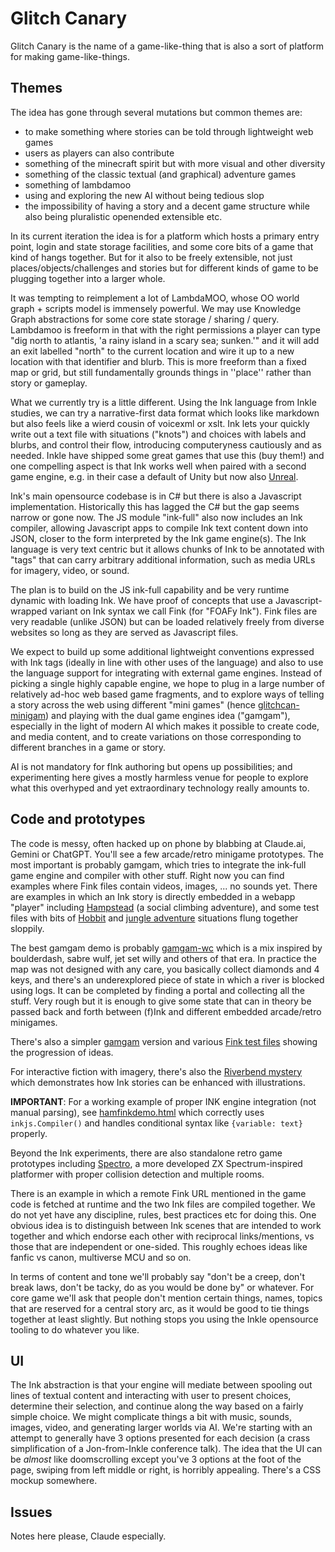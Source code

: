 
# Glitch Canary

Glitch Canary is the name of a game-like-thing that is also a sort of platform for making game-like-things.

## Themes

The idea has gone through several mutations but common themes are:

 * to make something where stories can be told through lightweight web games
 * users as players can also contribute
 * something of the minecraft spirit but with more visual and other diversity
 * something of the classic textual (and graphical) adventure games
 * something of lambdamoo
 * using and exploring the new AI without being tedious slop
 * the impossibility of having a story and a decent game structure while also being pluralistic openended extensible etc.

 In its current iteration the idea is for a platform which hosts a primary entry point, login and state storage facilities, and some core bits of a game that kind of hangs together. But for it also to be freely extensible, not just places/objects/challenges and stories but for different kinds of game to be plugging together into a larger whole.

 It was tempting to reimplement a lot of LambdaMOO, whose OO world graph + scripts model is immensely powerful. We may use Knowledge Graph abstractions for some core state storage / sharing / query. Lambdamoo is freeform in that with the right permissions a player can type "dig north to atlantis, 'a rainy island in a scary sea; sunken.'" and it will add an exit labelled "north" to the current location and wire it up to a new location with that identifier and blurb. This is more freeform than a fixed map or grid, but still fundamentally grounds things in ''place'' rather than story or gameplay.

 What we currently try is a little different. Using the Ink language from Inkle studies, we can try a narrative-first data format which looks like markdown but also feels like a wierd cousin of voicexml or xslt. Ink lets your quickly write out a text file with situations ("knots") and choices with labels and blurbs, and control their flow, introducing computeryness cautiously and as needed. Inkle have shipped some 
 great games that use this (buy them!) and one compelling aspect is that Ink works well when paired with a second game engine, e.g. in their case a default of Unity but now also [Unreal](https://github.com/The-Chinese-Room/Inkpot). 

 Ink's main opensource codebase is in C# but there is also a Javascript implementation. Historically this has lagged the C# but the gap seems narrow or gone now. The JS module "ink-full" also now includes an Ink compiler, allowing Javascript apps to compile Ink text content down into JSON, closer to the form interpreted by the Ink game engine(s). The Ink language is very text centric but it allows chunks of Ink to be annotated with "tags" that can carry arbitrary additional information, such as media URLs for imagery, video, or sound.

 The plan is to build on the JS ink-full capability and be very runtime dynamic with loading Ink. We have proof of concepts that use a Javascript-wrapped variant on Ink syntax we call Fink (for "FOAFy Ink"). Fink files are very readable (unlike JSON) but can be loaded relatively freely from diverse websites so long as they are served as Javascript files. 
 
 We expect to build up some additional lightweight conventions expressed with Ink tags (ideally in line with other uses of the language) and also to use the language support for integrating with external game engines.
 Instead of picking a single highly capable engine, we hope to plug in a large number of relatively ad-hoc web based game fragments, and to explore ways of telling a story across the web using different "mini games" (hence [glitchcan-minigam](https://danbri.github.io/glitchcan-minigam/)) and playing with the dual game engines idea ("gamgam"), especially in the light of modern AI which makes it possible to create code,  and media content, and to create variations on those corresponding to different branches in a game or story.

AI is not mandatory for fInk authoring but opens up possibilities; and experimenting here gives a mostly harmless venue for people to explore what this overhyped and yet extraordinary technology really amounts to.

## Code and prototypes

The code is messy, often hacked up on phone by blabbing at Claude.ai, Gemini or ChatGPT. You'll see a few arcade/retro minigame prototypes. The most important is probably gamgam, which tries to integrate the ink-full game engine and compiler with other stuff. Right now you can find examples where Fink files contain videos, images, ... no sounds yet. There are examples in which an Ink story is directly embedded in a webapp "player" including [Hampstead](https://danbri.github.io/glitchcan-minigam/inklet/hampstead1.fink.js) (a social climbing adventure), and some test files with bits of [Hobbit](https://danbri.github.io/glitchcan-minigam/inklet/bagend1.fink.js) and [jungle adventure](https://danbri.github.io/glitchcan-minigam/inklet/jungle2.fink.js) situations flung together sloppily.

The best gamgam demo is probably [gamgam-wc](https://danbri.github.io/glitchcan-minigam/inklet/gamgam-wc.html) which is a mix inspired by boulderdash, sabre wulf, jet set willy and others of that era. In practice the map was not designed with any care, you basically collect diamonds and 4 keys, and there's an underexplored piece of state in which a river is blocked using logs. It can be completed by finding a portal and collecting all the stuff. Very rough but it is enough to give some state that can in theory be passed back and forth between (f)Ink and different embedded arcade/retro minigames. 

There's also a simpler [gamgam](https://danbri.github.io/glitchcan-minigam/inklet/gamgam.html) version and various [Fink test files](https://danbri.github.io/glitchcan-minigam/inklet/finktest1.html) showing the progression of ideas. 

For interactive fiction with imagery, there's also the [Riverbend mystery](https://danbri.github.io/glitchcan-minigam/inklet/inklet2.html) which demonstrates how Ink stories can be enhanced with illustrations.

**IMPORTANT**: For a working example of proper INK engine integration (not manual parsing), see [hamfinkdemo.html](https://danbri.github.io/glitchcan-minigam/inklet/hamfinkdemo.html) which correctly uses `inkjs.Compiler()` and handles conditional syntax like `{variable: text}` properly.

Beyond the Ink experiments, there are also standalone retro game prototypes including [Spectro](https://danbri.github.io/glitchcan-minigam/spectro/), a more developed ZX Spectrum-inspired platformer with proper collision detection and multiple rooms. 

There is an example in which a remote Fink URL mentioned in the game code is fetched at runtime and the two Ink files are compiled together. We do not yet have any discipline, rules, best practices etc for doing this. One obvious idea is to distinguish between Ink scenes that are intended to work together and which endorse each other with reciprocal links/mentions, vs those that are independent or one-sided. This roughly echoes ideas like fanfic vs canon, multiverse MCU and so on.

In terms of content and tone we'll probably say "don't be a creep, don't break laws, don't be tacky, do as you would be done by" or whatever. For core game we'll ask that people don't mention certain things, names, topics that are reserved for a central story arc, as it would be good to tie things together at least slightly. But nothing stops you using the Inkle opensource tooling to do whatever you like.

## UI

The Ink abstraction is that your engine will mediate between spooling out lines of textual content and interacting with user to present choices, determine their selection, and continue along the way based on a fairly simple choice. We might complicate things a bit with music, sounds, images, video, and generating larger worlds via AI. We're starting with an attempt to generally have 3 options presented for each decision (a crass simplification of a Jon-from-Inkle conference talk). The idea that the UI can be *almost* like doomscrolling except you've 3 options at the foot of the page, swiping from left middle or right, is horribly appealing. There's a CSS mockup somewhere.

## Issues

Notes here please, Claude especially.